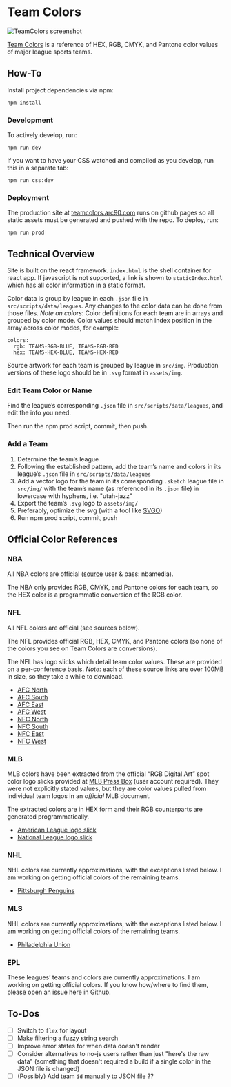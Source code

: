 # Team Colors

![TeamColors screenshot](http://i.imgur.com/Q7q1Ji7.png)

[Team Colors](http://teamcolors.arc90.com/) is a reference of HEX, RGB, CMYK, and Pantone color values of major league sports teams.

## How-To

Install project dependencies via npm:

```
npm install
```

### Development

To actively develop, run:

```
npm run dev
```

If you want to have your CSS watched and compiled as you develop, run this in a separate tab:

```
npm run css:dev
```

### Deployment

The production site at [teamcolors.arc90.com](http://teamcolors.arc90.com) runs on github pages so all static assets must be generated and pushed with the repo. To deploy, run:

```
npm run prod
```

## Technical Overview

Site is built on the react framework. `index.html` is the shell container for react app. If javascript is not supported, a link is shown to `staticIndex.html` which has all color information in a static format.

Color data is group by league in each `.json` file in `src/scripts/data/leagues`. Any changes to the color data can be done from those files. *Note on colors*: Color definitions for each team are in arrays and grouped by color mode. Color values should match index position in the array across color modes, for example:

```
colors:
  rgb: TEAMS-RGB-BLUE, TEAMS-RGB-RED
  hex: TEAMS-HEX-BLUE, TEAMS-HEX-RED
```

Source artwork for each team is grouped by league in `src/img`. Production versions of these logo should be in `.svg` format in `assets/img`.

### Edit Team Color or Name

Find the league’s corresponding `.json` file in `src/scripts/data/leagues`, and edit the info you need.

Then run the npm prod script, commit, then push.

### Add a Team

1. Determine the team’s league
2. Following the established pattern, add the team’s name and colors in its league’s `.json` file in `src/scripts/data/leagues`
3. Add a vector logo for the team in its corresponding `.sketch` league file in `src/img/` with the team’s name (as referenced in its `.json` file) in lowercase with hyphens, i.e. "utah-jazz"
4. Export the team’s `.svg` logo to `assets/img/`
5. Preferably, optimize the svg (with a tool like [SVGO](https://github.com/svg/svgo))
6. Run npm prod script, commit, push


## Official Color References

### NBA

All NBA colors are official ([source](http://courtside.nba.com/QuickPlace/nbalogo/Main.nsf/$defaultview/AD4C002C7D0F37A285257D660058EAED/$File/NBA%20Primary%20Composite_14-15PLAYOFFS.pdf?OpenElement) user & pass: nbamedia).

The NBA only provides RGB, CMYK, and Pantone colors for each team, so the HEX color is a programmatic conversion of the RGB color.

### NFL

All NFL colors are official (see sources below).

The NFL provides official RGB, HEX, CMYK, and Pantone colors (so none of the colors you see on Team Colors are conversions).

The NFL has logo slicks which detail team color values. These are provided on a per-conference basis. *Note*: each of these source links are over 100MB in size, so they take a while to download.
- [AFC North](http://www.nflmedia.com/afc_north.zip)
- [AFC South](http://www.nflmedia.com/afc_south.zip)
- [AFC East](http://www.nflmedia.com/afc_east.zip)
- [AFC West](http://www.nflmedia.com/afc_west.zip)
- [NFC North](http://www.nflmedia.com/nfc_north.zip)
- [NFC South](http://www.nflmedia.com/nfc_south.zip)
- [NFC East](http://www.nflmedia.com/nfc_east.zip)
- [NFC West](http://www.nflmedia.com/nfc_west.zip)

### MLB

MLB colors have been extracted from the official “RGB Digital Art” spot color logo slicks provided at [MLB Press Box](http://mlbpressbox.mlbstyleguide.com) (user account required). They were not explicitly stated values, but they are color values pulled from individual team logos in an *official* MLB document.

The extracted colors are in HEX form and their RGB counterparts are generated programmatically.

- [American League logo slick](http://i.imgur.com/RP5kBSI.png)
- [National League logo slick](http://i.imgur.com/FcuizSx.png)

### NHL

NHL colors are currently approximations, with the exceptions listed below. I am working on getting official colors of the remaining teams.

- [Pittsburgh Penguins](http://penguins.nhl.com/v2/ext/pdf/15.16%20Sponsor%20Playbook/2015-16%20Partner%20Playbook%20-%20Brand%20Style%20Guide%20-%2019.pdf)

### MLS

NHL colors are currently approximations, with the exceptions listed below. I am working on getting official colors of the remaining teams.

- [Philadelphia Union](http://portfolios.scad.edu/gallery/36587433/Philadelphia-Union-Brand-Guidelines)

### EPL

These leagues’ teams and colors are currently approximations. I am working on getting official colors. If you know how/where to find them, please open an issue here in Github.

## To-Dos

- [ ] Switch to `flex` for layout
- [ ] Make filtering a fuzzy string search
- [ ] Improve error states for when data doesn't render
- [ ] Consider alternatives to no-js users rather than just "here's the raw data" (something that doesn't required a build if a single color in the JSON file is changed)
- [ ] (Possibly) Add team `id` manually to JSON file ??
